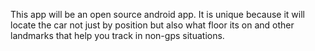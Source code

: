 This app will be an open source android app.  It is unique because it will locate the car not just by position but also what floor its on and other landmarks that help you track in non-gps situations.